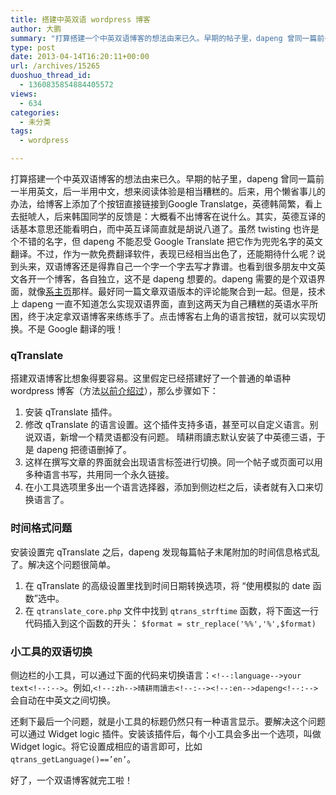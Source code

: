 ```yaml
---
title: 搭建中英双语 wordpress 博客
author: 大鹏
summary: "打算搭建一个中英双语博客的想法由来已久。早期的帖子里，dapeng 曾同一篇前一半用英文，后一半用中文，想来阅读体验是相当糟糕的。后来，用个懒省事儿的办法，给博客上添加了个按钮直接链接到Google Translatge，英德韩简繁，看上去挺唬人，后来韩国同学的反馈是：大概看不出博客在说什么。其实，英德互译的话基本意思还能看明白，而中英互译简直就是胡说八道了。虽然 twisting 也许是个不错的名字，但 dapeng 不能忍受 Google Translate 把它作为兜兜名字的英文翻译。不过，作为一款免费翻译软件，表现已经相当出色了，还能期待什么呢？说到头来，双语博客还是得靠自己一个字一个字去写才靠谱。也看到很多朋友中文英文各开一个博客，各自独立，这不是 dapeng 想要的。dapeng 需要的是个双语界面，就像[系主页][1]那样。最好同一篇文章双语版本的评论能聚合到一起。但是，技术上 dapeng 一直不知道怎么实现双语界面，直到这两天为自己糟糕的英语水平所困，终于决定拿双语博客来练练手了。点击博客右上角的语言按钮，就可以实现切换。不是 Google 翻译的哦！"
type: post
date: 2013-04-14T16:20:11+00:00
url: /archives/15265
duoshuo_thread_id:
  - 1360835854884405572
views:
  - 634
categories:
  - 未分类
tags:
  - wordpress

---
```

打算搭建一个中英双语博客的想法由来已久。早期的帖子里，dapeng 曾同一篇前一半用英文，后一半用中文，想来阅读体验是相当糟糕的。后来，用个懒省事儿的办法，给博客上添加了个按钮直接链接到Google Translatge，英德韩简繁，看上去挺唬人，后来韩国同学的反馈是：大概看不出博客在说什么。其实，英德互译的话基本意思还能看明白，而中英互译简直就是胡说八道了。虽然 twisting 也许是个不错的名字，但 dapeng 不能忍受 Google Translate 把它作为兜兜名字的英文翻译。不过，作为一款免费翻译软件，表现已经相当出色了，还能期待什么呢？说到头来，双语博客还是得靠自己一个字一个字去写才靠谱。也看到很多朋友中文英文各开一个博客，各自独立，这不是 dapeng 想要的。dapeng 需要的是个双语界面，就像[系主页][1]那样。最好同一篇文章双语版本的评论能聚合到一起。但是，技术上 dapeng 一直不知道怎么实现双语界面，直到这两天为自己糟糕的英语水平所困，终于决定拿双语博客来练练手了。点击博客右上角的语言按钮，就可以实现切换。不是 Google 翻译的哦！

### qTranslate

搭建双语博客比想象得要容易。这里假定已经搭建好了一个普通的单语种 wordpress 博客（方法[以前介绍过][2]），那么步骤如下：

  1. 安装 qTranslate 插件。
  2. 修改 qTranslate 的语言设置。这个插件支持多语，甚至可以自定义语言。别说双语，新增一个精灵语都没有问题。 晴耕雨讀志默认安装了中英德三语，于是 dapeng 把德语删掉了。
  3. 这样在撰写文章的界面就会出现语言标签进行切换。同一个帖子或页面可以用多种语言书写，共用同一个永久链接。
  4. 在小工具选项里多出一个语言选择器，添加到侧边栏之后，读者就有入口来切换语言了。

### 时间格式问题

安装设置完 qTranslate 之后，dapeng 发现每篇帖子末尾附加的时间信息格式乱了。解决这个问题很简单。

  1. 在 qTranslate 的高级设置里找到时间日期转换选项，将 “使用模拟的 date 函数”选中。
  2. 在 `qtranslate_core.php` 文件中找到 `qtrans_strftime` 函数，将下面这一行代码插入到这个函数的开头： `$format = str_replace('%%','%',$format)`

### 小工具的双语切换

侧边栏的小工具，可以通过下面的代码来切换语言：`<!--:language-->your text<!--:-->`。例如,`<!--:zh-->晴耕雨讀志<!--:--><!--:en-->dapeng<!--:-->` 会自动在中英文之间切换。

还剩下最后一个问题，就是小工具的标题仍然只有一种语言显示。要解决这个问题可以通过 Widget logic 插件。安装该插件后，每个小工具会多出一个选项，叫做 Widget logic。将它设置成相应的语言即可，比如 `qtrans_getLanguage()==’en’`。

好了，一个双语博客就完工啦！

 [1]: http://www.bayceer.uni-bayreuth.de/mm/
 [2]: http://pzhao.org/2013-02-05-wordpress%E5%8D%9A%E5%AE%A2%E6%90%AD%E5%BB%BA%E6%96%B0%E6%89%8B%E5%85%A8%E7%BA%AA%E5%BD%95/
